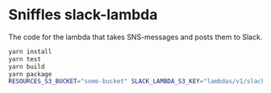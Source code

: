 # Sniffles slack-lambda

The code for the lambda that takes SNS-messages and posts them to Slack.

```sh
yarn install
yarn test
yarn build
yarn package
RESOURCES_S3_BUCKET="some-bucket" SLACK_LAMBDA_S3_KEY="lambdas/v1/slack.zip" yarn upload
```
